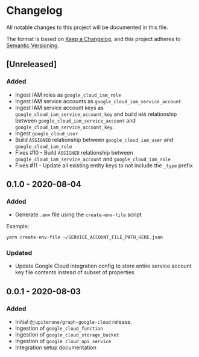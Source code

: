 # Changelog

All notable changes to this project will be documented in this file.

The format is based on [Keep a Changelog](https://keepachangelog.com/en/1.0.0/),
and this project adheres to
[Semantic Versioning](https://semver.org/spec/v2.0.0.html).

## [Unreleased]

### Added

- Ingest IAM roles as `google_cloud_iam_role`
- Ingest IAM service accounts as `google_cloud_iam_service_account`
- Ingest IAM service account keys as `google_cloud_iam_service_account_key` and
  build `HAS` relationship between `google_cloud_iam_service_account` and
  `google_cloud_iam_service_account_key`.
- Ingest `google_cloud_user`
- Build `ASSIGNED` relationship between `google_cloud_iam_user` and
  `google_cloud_iam_role`
- Fixes #10 - Build `ASSIGNED` relationship between
  `google_cloud_iam_service_account` and `google_cloud_iam_role`
- Fixes #11 - Update all existing entity keys to not include the `_type` prefix

## 0.1.0 - 2020-08-04

### Added

- Generate `.env` file using the `create-env-file` script

Example:

```bash
yarn create-env-file ~/SERVICE_ACCOUNT_FILE_PATH_HERE.json
```

### Updated

- Update Google Cloud integration config to store entire service account key
  file contents instead of subset of properties

## 0.0.1 - 2020-08-03

### Added

- Initial `@jupiterone/graph-google-cloud` release.
- Ingestion of `google_cloud_function`
- Ingestion of `google_cloud_storage_bucket`
- Ingestion of `google_cloud_api_service`
- Integration setup documentation
